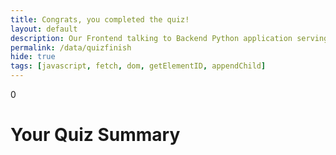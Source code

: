 ```yaml
---
title: Congrats, you completed the quiz!
layout: default
description: Our Frontend talking to Backend Python application serving questions.  This api allows us to get customer responses. 
permalink: /data/quizfinish
hide: true
tags: [javascript, fetch, dom, getElementID, appendChild]
---
```

 
 
<!-- HTML  fragment for page -->
 <div id="quiz_score_summary">
    <!-- javascript generated data -->0
    <h1>Your Quiz Summary</h1>
</div>

<script>

  const resultContainer = document.getElementById("quiz_score_summary");
  // prepare fetch urls
  const url = "https://www.teamcheeseatimetime.tk/api/quiz";
  const urllocal = "http://localhost:5000/api/quiz" ;
  
  const summaryUrl = "/summary";
  // prepare fetch GET options
  const options = {
    method: 'GET',  
    mode: 'cors',  
    cache: 'default', 
    credentials: 'omit',  
    headers: {
      'Content-Type': 'application/json'
    },
  };

  fetch(url + summaryUrl, options)
    // response is a RESTful "promise" on any successful fetch
    .then(response => {
      // check for response errors
      if (response.status !== 200) {
          error('GET API response failure: ' + response.status);
          return;
      }
      // valid response will have JSON data
      response.json().then(data => {
        console.log(data);
        resultContainer.innerHTML =  '<body>' + JSON.stringify(data, undefined, '\t') + '</body>';
      })
  })
  // catch fetch errors (ie Nginx ACCESS to server blocked)
  .catch(err => {
    error(err + " " + url + summaryUrl);
  });

 
</script>